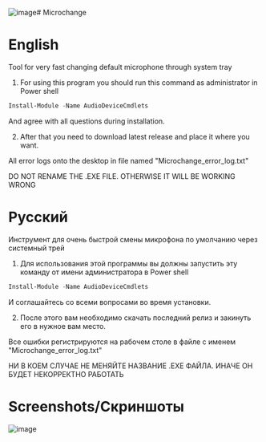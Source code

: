 ![image](https://github.com/user-attachments/assets/1e59786f-e14c-4bae-90a3-cedfbef4bfa9)# Microchange

# English
Tool for very fast changing default microphone through system tray

1. For using this program you should run this command as administrator in Power shell 

```PowerShell
Install-Module -Name AudioDeviceCmdlets
```

And agree with all questions during installation.

2. After that you need to download latest release and place it where you want.

All error logs onto the desktop in file named "Microchange_error_log.txt"

DO NOT RENAME THE .EXE FILE. OTHERWISE IT WILL BE WORKING WRONG

# Русский

Инструмент для очень быстрой смены микрофона по умолчанию через системный трей

1. Для использования этой программы вы должны запустить эту команду от имени администратора в Power shell 

```PowerShell
Install-Module -Name AudioDeviceCmdlets
```

И соглашайтесь со всеми вопросами во время установки.

2. После этого вам необходимо скачать последний релиз и закинуть его в нужное вам место.

Все ошибки регистрируются на рабочем столе в файле с именем "Microchange_error_log.txt"

НИ В КОЕМ СЛУЧАЕ НЕ МЕНЯЙТЕ НАЗВАНИЕ .ЕХЕ ФАЙЛА. ИНАЧЕ ОН БУДЕТ НЕКОРРЕКТНО РАБОТАТЬ


# Screenshots/Скриншоты

![image](https://github.com/user-attachments/assets/2b253867-074e-4d9f-9b45-0e82a63eee28)


